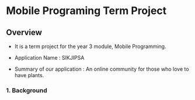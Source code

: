# Mobile Programing Term Project

## Overview
- It is a term project for the year 3 module, Mobile Programming.

- Application Name : SIKJIPSA

- Summary of our application : An online community for those who love to have plants.

### 1. Background
